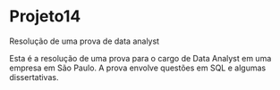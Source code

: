 # Projeto14
Resolução de uma prova de data analyst

Esta é a resolução de uma prova para o cargo de Data Analyst em uma empresa em São Paulo.
A prova envolve questões em SQL e algumas dissertativas.
